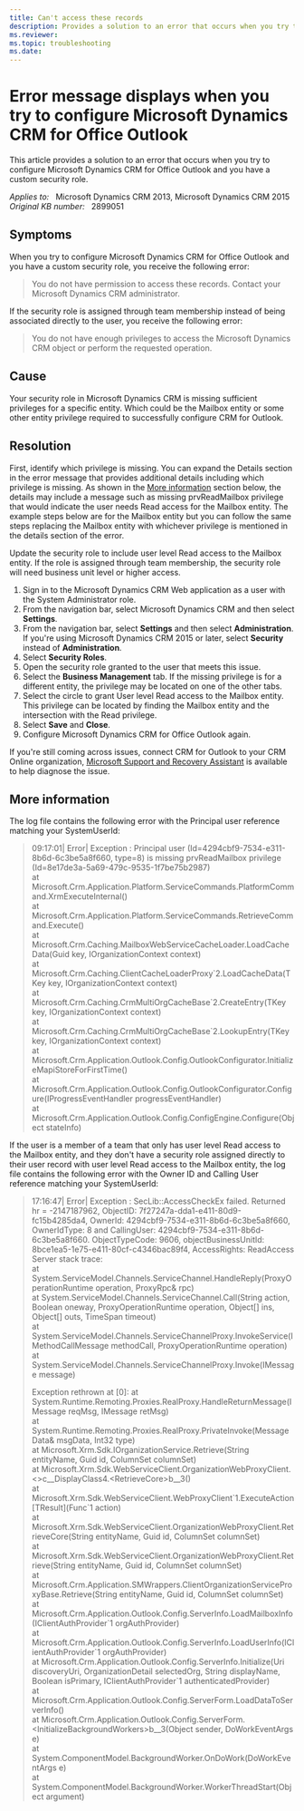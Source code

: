 ```yaml
---
title: Can't access these records
description: Provides a solution to an error that occurs when you try to configure Microsoft Dynamics CRM for Office Outlook and you have a custom security role.
ms.reviewer: 
ms.topic: troubleshooting
ms.date: 
---
```

# Error message displays when you try to configure Microsoft Dynamics CRM for Office Outlook

This article provides a solution to an error that occurs when you try to configure Microsoft Dynamics CRM for Office Outlook and you have a custom security role.

_Applies to:_ &nbsp; Microsoft Dynamics CRM 2013, Microsoft Dynamics CRM 2015  
_Original KB number:_ &nbsp; 2899051

## Symptoms

When you try to configure Microsoft Dynamics CRM for Office Outlook and you have a custom security role, you receive the following error:

> You do not have permission to access these records. Contact your Microsoft Dynamics CRM administrator.

If the security role is assigned through team membership instead of being associated directly to the user, you receive the following error:

> You do not have enough privileges to access the Microsoft Dynamics CRM object or perform the requested operation.

## Cause

Your security role in Microsoft Dynamics CRM is missing sufficient privileges for a specific entity. Which could be the Mailbox entity or some other entity privilege required to successfully configure CRM for Outlook.

## Resolution

First, identify which privilege is missing. You can expand the Details section in the error message that provides additional details including which privilege is missing. As shown in the [More information](#more-information) section below, the details may include a message such as missing prvReadMailbox privilege that would indicate the user needs Read access for the Mailbox entity. The example steps below are for the Mailbox entity but you can follow the same steps replacing the Mailbox entity with whichever privilege is mentioned in the details section of the error.

Update the security role to include user level Read access to the Mailbox entity. If the role is assigned through team membership, the security role will need business unit level or higher access.

1. Sign in to the Microsoft Dynamics CRM Web application as a user with the System Administrator role.
2. From the navigation bar, select Microsoft Dynamics CRM and then select **Settings**.
3. From the navigation bar, select **Settings** and then select **Administration**. If you're using Microsoft Dynamics CRM 2015 or later, select **Security** instead of **Administration**.
4. Select **Security Roles**.
5. Open the security role granted to the user that meets this issue.
6. Select the **Business Management** tab. If the missing privilege is for a different entity, the privilege may be located on one of the other tabs.
7. Select the circle to grant User level Read access to the Mailbox entity. This privilege can be located by finding the Mailbox entity and the intersection with the Read privilege.
8. Select **Save** and **Close**.
9. Configure Microsoft Dynamics CRM for Office Outlook again.

If you're still coming across issues, connect CRM for Outlook to your CRM Online organization, [Microsoft Support and Recovery Assistant](https://support.microsoft.com/office/about-the-microsoft-support-and-recovery-assistant-e90bb691-c2a7-4697-a94f-88836856c72f) is available to help diagnose the issue.

## More information

The log file contains the following error with the Principal user reference matching your SystemUserId:

> 09:17:01|  Error| Exception : Principal user (Id=4294cbf9-7534-e311-8b6d-6c3be5a8f660, type=8) is missing prvReadMailbox privilege (Id=8e17de3a-5a69-479c-9535-1f7be75b2987)  
at Microsoft.Crm.Application.Platform.ServiceCommands.PlatformCommand.XrmExecuteInternal()  
   at Microsoft.Crm.Application.Platform.ServiceCommands.RetrieveCommand.Execute()  
   at Microsoft.Crm.Caching.MailboxWebServiceCacheLoader.LoadCacheData(Guid key, IOrganizationContext context)  
   at Microsoft.Crm.Caching.ClientCacheLoaderProxy\`2.LoadCacheData(TKey key, IOrganizationContext context)  
   at Microsoft.Crm.Caching.CrmMultiOrgCacheBase\`2.CreateEntry(TKey key, IOrganizationContext context)  
   at Microsoft.Crm.Caching.CrmMultiOrgCacheBase\`2.LookupEntry(TKey key, IOrganizationContext context)  
   at Microsoft.Crm.Application.Outlook.Config.OutlookConfigurator.InitializeMapiStoreForFirstTime()  
   at Microsoft.Crm.Application.Outlook.Config.OutlookConfigurator.Configure(IProgressEventHandler progressEventHandler)  
   at Microsoft.Crm.Application.Outlook.Config.ConfigEngine.Configure(Object stateInfo)

If the user is a member of a team that only has user level Read access to the Mailbox entity, and they don't have a security role assigned directly to their user record with user level Read access to the Mailbox entity, the log file contains the following error with the Owner ID and Calling User reference matching your SystemUserId:

> 17:16:47|  Error| Exception : SecLib::AccessCheckEx failed. Returned hr = -2147187962, ObjectID: 7f27247a-dda1-e411-80d9-fc15b4285da4, OwnerId: 4294cbf9-7534-e311-8b6d-6c3be5a8f660,  OwnerIdType: 8 and CallingUser: 4294cbf9-7534-e311-8b6d-6c3be5a8f660. ObjectTypeCode: 9606, objectBusinessUnitId: 8bce1ea5-1e75-e411-80cf-c4346bac89f4, AccessRights: ReadAccess  
Server stack trace:  
   at System.ServiceModel.Channels.ServiceChannel.HandleReply(ProxyOperationRuntime operation, ProxyRpc& rpc)  
   at System.ServiceModel.Channels.ServiceChannel.Call(String action, Boolean oneway, ProxyOperationRuntime operation, Object[] ins, Object[] outs, TimeSpan timeout)  
   at System.ServiceModel.Channels.ServiceChannelProxy.InvokeService(IMethodCallMessage methodCall, ProxyOperationRuntime operation)  
   at System.ServiceModel.Channels.ServiceChannelProxy.Invoke(IMessage message)
>
> Exception rethrown at [0]:
   at System.Runtime.Remoting.Proxies.RealProxy.HandleReturnMessage(IMessage reqMsg, IMessage retMsg)  
   at System.Runtime.Remoting.Proxies.RealProxy.PrivateInvoke(MessageData& msgData, Int32 type)  
   at Microsoft.Xrm.Sdk.IOrganizationService.Retrieve(String entityName, Guid id, ColumnSet columnSet)  
   at Microsoft.Xrm.Sdk.WebServiceClient.OrganizationWebProxyClient.<>c__DisplayClass4.\<RetrieveCore>b__3()  
   at Microsoft.Xrm.Sdk.WebServiceClient.WebProxyClient\`1.ExecuteAction[TResult](Func\`1 action)  
   at Microsoft.Xrm.Sdk.WebServiceClient.OrganizationWebProxyClient.RetrieveCore(String entityName, Guid id, ColumnSet columnSet)  
   at Microsoft.Xrm.Sdk.WebServiceClient.OrganizationWebProxyClient.Retrieve(String entityName, Guid id, ColumnSet columnSet)  
   at Microsoft.Crm.Application.SMWrappers.ClientOrganizationServiceProxyBase.Retrieve(String entityName, Guid id, ColumnSet columnSet)  
   at Microsoft.Crm.Application.Outlook.Config.ServerInfo.LoadMailboxInfo(IClientAuthProvider\`1 orgAuthProvider)  
   at Microsoft.Crm.Application.Outlook.Config.ServerInfo.LoadUserInfo(IClientAuthProvider\`1 orgAuthProvider)  
   at Microsoft.Crm.Application.Outlook.Config.ServerInfo.Initialize(Uri discoveryUri, OrganizationDetail selectedOrg, String displayName, Boolean isPrimary, IClientAuthProvider\`1 authenticatedProvider)  
   at Microsoft.Crm.Application.Outlook.Config.ServerForm.LoadDataToServerInfo()  
   at Microsoft.Crm.Application.Outlook.Config.ServerForm.\<InitializeBackgroundWorkers>b__3(Object sender, DoWorkEventArgs e)  
   at System.ComponentModel.BackgroundWorker.OnDoWork(DoWorkEventArgs e)  
   at System.ComponentModel.BackgroundWorker.WorkerThreadStart(Object argument)
